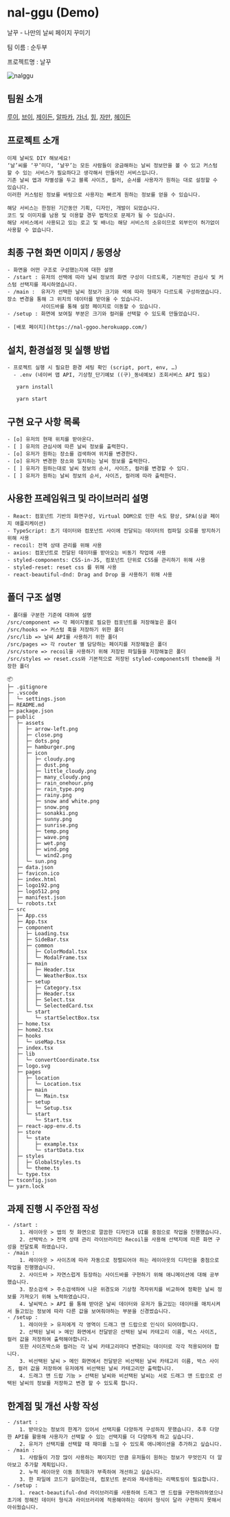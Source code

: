 # nal-ggu (Demo)
날꾸 - 나만의 날씨 페이지 꾸미기

팀 이름 : 순두부

프로젝트명 : 날꾸

![nalggu](https://i.imgur.com/fzYxAlg.png)

## 팀원 소개
[루이](https://github.com/bbnerino), [브이](https://github.com/Subeen2), [제이든](https://github.com/JaydenLee1116), [알파카](https://github.com/SloSte34), [가너](https://github.com/ganeodolu), [힝](https://github.com/hmyo2853), [자만](https://github.com/ejaman), [헤이든](https://github.com/Sorin0404)

## 프로젝트 소개
```
이제 날씨도 DIY 해보세요!
‘날’씨를 ‘꾸’미다, ‘날꾸’는 모든 사람들이 궁금해하는 날씨 정보만을 볼 수 있고 커스텀 할 수 있는 서비스가 필요하다고 생각해서 만들어진 서비스입니다. 
기존 날씨 앱과 차별성을 두고 블록 사이즈, 컬러, 순서를 사용자가 원하는 대로 설정할 수 있습니다. 
이러한 커스텀된 정보를 바탕으로 사용자는 빠르게 원하는 정보를 얻을 수 있습니다.
 
해당 서비스는 한정된 기간동안 기획, 디자인, 개발이 되었습니다. 
코드 및 이미지를 남용 및 이용할 경우 법적으로 문제가 될 수 있습니다. 
해당 서비스에서 사용되고 있는 로고 및 배너는 해당 서비스의 소유이므로 외부인이 허가없이 사용할 수 없습니다. 
```

## 최종 구현 화면 이미지 / 동영상
    - 화면을 어떤 구조로 구성했는지에 대한 설명
    - /start : 유저의 선택에 따라 날씨 정보의 화면 구성이 다르도록, 기본적인 관심사 및 커스텀 선택지를 제시하였습니다.
    - /main :  유저가 선택한 날씨 정보가 크기와 색에 따라 형태가 다르도록 구성하였습니다.장소 변경을 통해 그 위치의 데이터를 받아올 수 있습니다.
               사이드바를 통해 설정 페이지로 이동할 수 있습니다.
    - /setup : 화면에 보여질 부분은 크기와 컬러를 선택할 수 있도록 만들었습니다.
    
    - [배포 페이지](https://nal-ggoo.herokuapp.com/) 
    
## 설치, 환경설정 및 실행 방법

    - 프로젝트 실행 시 필요한 환경 세팅 확인 (script, port, env, …)
      - .env (네이버 맵 API, 기상청_단기예보 ((구)_동네예보) 조회서비스 API 필요)

       yarn install
       
       yarn start
       
       

## 구현 요구 사항 목록
    - [o] 유저의 현재 위치를 받아온다.
    - [ ] 유저의 관심사에 따른 날씨 정보를 출력한다.
    - [o] 유저가 원하는 장소를 검색하여 위치를 변경한다.
    - [o] 유저가 변경한 장소와 일치하는 날씨 정보를 출력한다.
    - [ ] 유저가 원하는대로 날씨 정보의 순서, 사이즈, 컬러를 변경할 수 있다.
    - [ ] 유저가 원하는 날씨 정보의 순서, 사이즈, 컬러에 따라 출력한다.

## 사용한 프레임워크 및 라이브러리 설명
    - React: 컴포넌트 기반의 화면구성, Virtual DOM으로 인한 속도 향상, SPA(싱글 페이지 애플리케이션)
    - TypeScript: 초기 데이터와 컴포넌트 사이에 전달되는 데이터의 컴파일 오류를 방지하기 위해 사용
    - recoil: 전역 상태 관리를 위해 사용
    - axios: 컴포넌트로 전달된 데이터를 받아오는 비동기 작업에 사용
    - styled-components: CSS-in-JS, 컴포넌트 단위로 CSS를 관리하기 위해 사용 
    - styled-reset: reset css 를 위해 사용
    - react-beautiful-dnd: Drag and Drop 을 사용하기 위해 사용

## 폴더 구조 설명
    - 폴더를 구분한 기준에 대하여 설명
    /src/component => 각 페이지별로 필요한 컴포넌트를 저장해놓은 폴더
    /src/hooks => 커스텀 훅을 저장하기 위한 폴더
    /src/lib => 날씨 API를 사용하기 위한 폴더
    /src/pages => 각 router 별 담당하는 페이지를 저장해놓은 폴더
    /src/store => recoil을 사용하기 위해 저장된 파일들을 저장해놓은 폴더
    /src/styles => reset.css와 기본적으로 저장된 styled-components의 theme을 저장한 폴더
    
```
📦 
├─ .gitignore
├─ .vscode
│  └─ settings.json
├─ README.md
├─ package.json
├─ public
│  ├─ assets
│  │  ├─ arrow-left.png
│  │  ├─ close.png
│  │  ├─ dots.png
│  │  ├─ hamburger.png
│  │  ├─ icon
│  │  │  ├─ cloudy.png
│  │  │  ├─ dust.png
│  │  │  ├─ little_cloudy.png
│  │  │  ├─ many_cloudy.png
│  │  │  ├─ rain_onehour.png
│  │  │  ├─ rain_type.png
│  │  │  ├─ rainy.png
│  │  │  ├─ snow and white.png
│  │  │  ├─ snow.png
│  │  │  ├─ sonakki.png
│  │  │  ├─ sunny.png
│  │  │  ├─ sunrise.png
│  │  │  ├─ temp.png
│  │  │  ├─ wave.png
│  │  │  ├─ wet.png
│  │  │  ├─ wind.png
│  │  │  └─ wind2.png
│  │  └─ sun.png
│  ├─ data.json
│  ├─ favicon.ico
│  ├─ index.html
│  ├─ logo192.png
│  ├─ logo512.png
│  ├─ manifest.json
│  └─ robots.txt
├─ src
│  ├─ App.css
│  ├─ App.tsx
│  ├─ component
│  │  ├─ Loading.tsx
│  │  ├─ SideBar.tsx
│  │  ├─ common
│  │  │  ├─ ColorModal.tsx
│  │  │  └─ ModalFrame.tsx
│  │  ├─ main
│  │  │  ├─ Header.tsx
│  │  │  └─ WeatherBox.tsx
│  │  ├─ setup
│  │  │  ├─ Category.tsx
│  │  │  ├─ Header.tsx
│  │  │  ├─ Select.tsx
│  │  │  └─ SelectedCard.tsx
│  │  └─ start
│  │     └─ startSelectBox.tsx
│  ├─ home.tsx
│  ├─ home2.tsx
│  ├─ hooks
│  │  └─ useMap.tsx
│  ├─ index.tsx
│  ├─ lib
│  │  └─ convertCoordinate.tsx
│  ├─ logo.svg
│  ├─ pages
│  │  ├─ location
│  │  │  └─ Location.tsx
│  │  ├─ main
│  │  │  └─ Main.tsx
│  │  ├─ setup
│  │  │  └─ Setup.tsx
│  │  └─ start
│  │     └─ Start.tsx
│  ├─ react-app-env.d.ts
│  ├─ store
│  │  └─ state
│  │     ├─ example.tsx
│  │     └─ startData.tsx
│  ├─ styles
│  │  ├─ GlobalStyles.ts
│  │  └─ theme.ts
│  └─ type.tsx
├─ tsconfig.json
└─ yarn.lock
```

## 과제 진행 시 주안점 작성
    - /start : 
        1. 레이아웃 > 앱의 첫 화면으로 깔끔한 디자인과 UI를 중점으로 작업을 진행했습니다.
        2. 선택박스 > 전역 상태 관리 라이브러리인 Recoil을 사용해 선택지에 따른 화면 구성을 전달토록 하였습니다.
    - /main : 
        1. 레이아웃 > 사이즈에 따라 자동으로 정렬되어야 하는 레이아웃의 디자인을 중점으로 작업을 진행했습니다.
        2. 사이드바 > 자연스럽게 등장하는 사이드바를 구현하기 위해 애니메이션에 대해 공부했습니다.
        3. 장소검색 > 주소검색하여 나온 위경도와 기상청 격자위치를 비교하여 정확한 날씨 정보를 가져오기 위해 노력하였습니다. 
        4. 날씨박스 > API 를 통해 받아온 날씨 데이터와 유저가 들고있는 데이터를 매치시켜서 들고있는 정보에 따라 다른 값을 보여줘야하는 부분을 신경썼습니다.
    - /setup :
        1. 레이아웃 > 유저에게 각 영역이 드래그 앤 드랍으로 인식이 되어야합니다.
        2. 선택된 날씨 > 메인 화면에서 전달받은 선택된 날씨 카테고리 이름, 박스 사이즈, 컬러 값을 저장하여 출력해야합니다.
        또한 사이즈박스와 컬러는 각 날씨 카테고리마다 변경되는 데이터로 각각 적용되어야 합니다.
        3. 비선택된 날씨 > 메인 화면에서 전달받은 비선택된 날씨 카테고리 이름, 박스 사이즈, 컬러 값을 저장하여 유저에게 비선택된 날씨 카테고리만 출력합니다.
        4. 드래그 앤 드랍 기능 > 선택된 날씨와 비선택된 날씨는 서로 드래그 앤 드랍으로 선택된 날씨의 정보를 저장하고 변경 할 수 있도록 합니다.
    
## 한계점 및 개선 사항 작성
    - /start : 
        1. 받아오는 정보의 한계가 있어서 선택지를 다양하게 구성하지 못했습니다. 추후 다양한 API를 활용해 사용자가 선택할 수 있는 선택지를 더 다양하게 하고 싶습니다.
        2. 유저가 선택지를 선택할 때 재미를 느낄 수 있도록 애니메이션을 추가하고 싶습니다.
    - /main : 
        1. 사람들이 가장 많이 사용하는 페이지인 만큼 유저들이 원하는 정보가 무엇인지 더 알아보고 추가할 계획입니다.
        2. 누적 레이아웃 이동 최적화가 부족하여 개선하고 싶습니다.
        3. 한 파일에 코드가 길어졌는데, 컴포넌트 분리와 재사용하는 리팩토링이 필요합니다.
    - /setup : 
        1. react-beautiful-dnd 라이브러리를 사용하여 드래그 앤 드랍을 구현하려하였으나 초기에 정해진 데이터 형식과 라이브러리에 적용해야하는 데이터 형식이 달라 구현하지 못해서 아쉬웠습니다.
